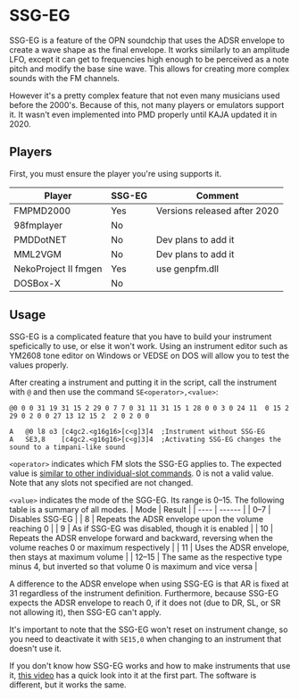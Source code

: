 # SSG-EG

SSG-EG is a feature of the OPN soundchip that uses the ADSR envelope to create a wave shape as the final envelope. It works similarly to an amplitude LFO, except it can get to frequencies high enough to be perceived as a note pitch and modify the base sine wave. This allows for creating more complex sounds with the FM channels.

However it's a pretty complex feature that not even many musicians used before the 2000's. Because of this, not many players or emulators support it. It wasn't even implemented into PMD properly until KAJA updated it in 2020.

## Players

First, you must ensure the player you're using supports it.

| Player | SSG-EG | Comment |
| ------ | ------ | ------- |
| FMPMD2000 | Yes | Versions released after 2020 |
| 98fmplayer | No | |
| PMDDotNET | No | Dev plans to add it |
| MML2VGM | No | Dev plans to add it |
| NekoProject II fmgen | Yes | use genpfm.dll |
| DOSBox-X | No | |

## Usage

SSG-EG is a complicated feature that you have to build your instrument speficically to use, or else it won't work. Using an instrument editor such as YM2608 tone editor on Windows or VEDSE on DOS will allow you to test the values properly.

After creating a instrument and putting it in the script, call the instrument with `@` and then use the command `SE<operator>,<value>`:

```
@0 0 0 31 19 31 15 2 29 0 7 7 0 31 11 31 15 1 28 0 0 3 0 24 11  0 15 2 29 0 2 0 0 27 13 12 15 2  2 0 2 0 0

A	@0 l8 o3 [c4gc2.<g16g16>[c<g]3]4  ;Instrument without SSG-EG
A	SE3,8    [c4gc2.<g16g16>[c<g]3]4  ;Activating SSG-EG changes the sound to a timpani-like sound
```

`<operator>` indicates which FM slots the SSG-EG applies to. The expected value is [similar to other individual-slot commands](./4Chipcom.md#operator-flag-soperator). 0 is not a valid value. Note that any slots not specified are not changed.

`<value>` indicates the mode of the SGG-EG. Its range is 0–15. The following table is a summary of all modes.
| Mode | Result |
| ---- | ------ |
| 0–7 | Disables SSG-EG |
| 8 | Repeats the ADSR envelope upon the volume reaching 0 |
| 9 | As if SSG-EG was disabled, though it is enabled |
| 10 | Repeats the ADSR envelope forward and backward, reversing when the volume reaches 0 or maximum respectively |
| 11 | Uses the ADSR envelope, then stays at maximum volume |
| 12–15 | The same as the respective type minus 4, but inverted so that volume 0 is maximum and vice versa |

A difference to the ADSR envelope when using SSG-EG is that AR is fixed at 31 regardless of the instrument definition. Furthermore, because SSG-EG expects the ADSR envelope to reach 0, if it does not (due to DR, SL, or SR not allowing it), then SSG-EG can't apply.

It's important to note that the SSG-EG won't reset on instrument change, so you need to deactivate it with `SE15,0` when changing to an instrument that doesn't use it.

If you don't know how SSG-EG works and how to make instruments that use it, [this video](https://youtu.be/IKOR0TUlnWU) has a quick look into it at the first part. The software is different, but it works the same.